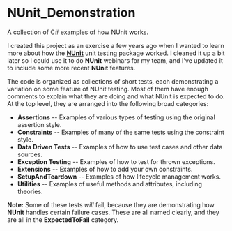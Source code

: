 # NUnit_Demonstration
A collection of C# examples of how NUnit works.

I created this project as an exercise a few years ago when I wanted to learn more about how the [**NUnit**](https://nunit.org/) unit testing package worked.  I cleaned it up a bit later so I could use it to do **NUnit** webinars for my team, and I've updated it to include some more recent **NUnit** features.

The code is organized as collections of short tests, each demonstrating a variation on some feature of NUnit testing. Most of them have enough comments to explain what they are doing and what NUnit is expected to do. At the top level, they are arranged into the following broad categories:

- **Assertions** -- Examples of various types of testing using the original assertion style.
- **Constraints** -- Examples of many of the same tests using the constraint style.
- **Data Driven Tests** -- Examples of how to use test cases and other data sources.
- **Exception Testing** -- Examples of how to test for thrown exceptions.
- **Extensions** -- Examples of how to add your own constraints.
- **SetupAndTeardown** -- Examples of how lifecycle management works.
- **Utilities** -- Examples of useful methods and attributes, including theories.

**Note:** Some of these tests *will* fail, because they are demonstrating how **NUnit** handles certain failure cases. These are all named clearly, and they are all in the **ExpectedToFail** category.
